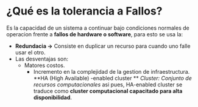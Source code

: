 # ¿Qué es la tolerancia a Fallos?
Es la capacidad de un sistema a continuar bajo condiciones normales de operacion frente a **fallos de hardware o software**, para esto se usa la:
- **Redundacia ->** Consiste en duplicar un recurso para cuando uno falle usar el otro.
- Las desventajas son:
	- Matores costos.
		- Incremento en la complejidad de la gestion de infraestructura.
**HA (High Available) -enabled cluster ** *Cluster: Conjunto de recursos computacionales* asi pues, HA-enabled cluster se traduce como **cluster computacional capacitado para alta disponibilidad**. 
